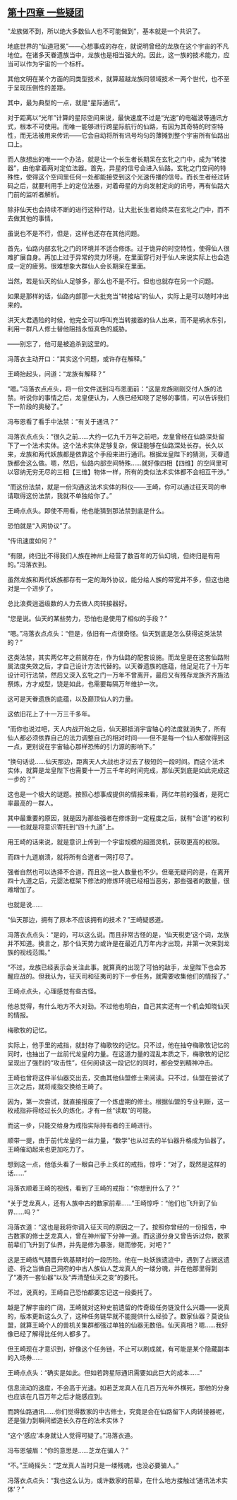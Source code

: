 ## [第十四章 一些疑团](https://www.xxbiquge.com/11_11207/9204467.html)


  “龙族做不到，所以绝大多数仙人也不可能做到”，基本就是一个共识了。

  地底世界的“仙道冠冕”——心想事成的存在，就说明曾经的龙族在这个宇宙的不凡地位。在诸多天眷遗族当中，龙族也是相当强大的。因此，这一族的技术能力，应当可以作为宇宙的一个标杆。

  其他文明在某个方面的同类型技术，就算超越龙族同领域技术一两个世代，也不至于呈现压倒性的差距。

  其中，最为典型的一点，就是“星际通讯”。

  对于距离以“光年”计算的星际空间来说，最快速度不过是“光速”的电磁波等通讯方式，根本不可使用。而唯一能够进行跨星际航行的仙路，有因为其奇特的时空特性，而无法被用来传讯——它会自动将所有讯号均匀的薄摊到整个宇宙所有仙路出口上。

  而人族想出的唯一一个办法，就是让一个长生者长期呆在玄牝之门中，成为“转接器”，由他拿着两对定位法器。首先，异星的信号会进入仙路。玄牝之门空间的特殊性，使得这个空间里任何一处都能接受到这个光速传播的信号。而长生者经过转码之后，就要利用手上的定位法器，对着母星的方向发射定向的讯号，再有仙路大门前的监听者解析。

  除非仙天也会持续不断的进行这种行动，让大批长生者始终呆在玄牝之门中，而不去做其他的事情。

  虽说也不是不行，但是，这样也还存在其他问题。

  首先，仙路内部玄牝之门的环境并不适合修炼。过于诡异的时空特性，使得仙人很难扩展自身。再加上过于异常的灵力环境，在里面穿行对于仙人来说实际上也会造成一定的疲劳。很难想象大群仙人会长期呆在里面。

  当然，若是仙天的仙人足够多，那么也不是不行。但也也就存在另一个问题。

  如果是那样的话，仙路内部那一大批充当“转接站”的仙人，实际上是可以随时冲出来的。

  洪天大君遇险的时候，他完全可以呼叫充当转接器的仙人出来，而不是祸水东引，利用一群凡人修士替他阻挡永恒真色的威胁。

  ——别忘了，他可是被追杀到这里的。

  冯落衣主动开口：“其实这个问题，或许存在解释。”

  王崎抬起头，问道：“龙族有解释？”

  “嗯。”冯落衣点点头，将一份文件送到冯布恩面前：“这是龙族刚刚交付人族的法禁。听说你的事情之后，龙皇便认为，人族已经知晓了足够的事情，可以告诉我们下一阶段的奥秘了。”

  冯布恩看了看手中法禁：“有关于通讯？”

  冯落衣点点头：“很久之前……大约一亿九千万年之前吧，龙皇曾经在仙路深处留下了一个法术实体。这个法术实体足够复杂，保证能够在仙路深处长存。长久以来，龙族和两代妖族都是依靠这个手段来进行通讯。根据龙皇陛下的猜测，天眷遗族都会这么做。嗯，然后，仙路内部空间特殊……就好像四相【四维】的空间里可以容纳无穷无尽的三相【三维】物体一样，所有的类似法术实体都不会相互干渉。”

  “而这份法禁，就是一份沟通这法术实体的科仪——王崎，你可以通过征天司的申请取得这份法禁，我就不单独给你了。”

  王崎点点头。即使不用看，他也能猜到那法禁到底是什么。

  恐怕就是“入网协议”了。

  “传讯速度如何？”

  “有限，终归比不得我们人族在神州上经营了数百年的万仙幻境，但终归是有用的。”冯落衣到。

  虽然龙族和两代妖族都存有一定的海外协议，能分给人族的带宽并不多，但这也绝对是一个进步了。

  总比浪费逍遥级数的人力去做人肉转接器好。

  “您是说。仙天的某些势力，恐怕也是使用了相似的手段？”

  “嗯。”冯落衣点点头：“但是，依旧有一点很奇怪。仙天到底是怎么获得这类法禁的？”

  这类法禁，其实两亿年之前就存在，作为仙路的配套设施。而龙皇是在这套仙路附属法度失效之后，才自己设计方法代替的。以天眷遗族的底蕴，他足足花了十万年设计可行法禁，然后又深入玄牝之门一万年不曾离开，最后又有残存龙族齐齐施法祭炼，方才成型，饶是如此，也需要每隔万年维护一次。

  这可是天眷遗族的底蕴，以及巅顶仙人的力量。

  这依旧花上了十一万三千多年。

  “而你也说过吧，天人内战开始之后，仙天那抵消宇宙轴心的法度就消失了，所有仙人都必须依靠自己的法力调整自己的相对时间——但不是每一个仙人都做得到这一点，更别说在宇宙轴心那样恐怖的引力源的影响下。”

  “换句话说……仙天那边，距离天人大战也才过去了极短的一段时间。而这个法术实体，就算是龙皇陛下也需要十一万三千年的时间完成，那仙天到底是如此完成这一步的？”

  这也是一个极大的谜题。按照心想事成提供的情报来看，两亿年前的强者，是死亡率最高的一群人。

  其中最重要的原因，就是因为那些强者在修炼到一定程度之后，就有“合道”的权利——也就是将意识寄托到“四十九道”上。

  用王崎的话来说，就是意识上传到一个宇宙规模的超图灵机，获取更高的权限。

  而四十九道崩溃，就将所有合道者一网打尽了。

  强者自然也可以选择不合道，而且这一批人数量也不少。但毫无疑问的是，在离开四十九道之后，元婴法框架下修法的修炼环境已经相当恶劣，那些强者的数量，很难增加了。

  也就是说……

  “仙天那边，拥有了原本不应该拥有的技术？”王崎疑惑道。

  冯落衣点点头：“是的，可以这么说。而且非常古怪的是，‘仙天税吏’这个词，龙族并不知道。换言之，那个仙天势力或许是在最近几万年内才出现，并第一次来到龙族的视线范围。”

  “不过，龙族已经表示会关注此事。就算真的出现了可怕的敌手，龙皇陛下也会苏醒应战的。但我认为，征天司和征夷司的下一步任务，就需要收集他们的情报了。”

  王崎点点头，心理感觉有些古怪。

  他总觉得，有什么地方不大对劲。不过他也明白，自己其实还有一个机会知晓仙天的情报。

  梅歌牧的记忆。

  实际上，他手里的戒指，就封存了梅歌牧的记忆。只不过，他在抽夺梅歌牧记忆的同时，也抽出了一丝前代龙皇的力量。在这道力量的混乱本质之下，梅歌牧的记忆呈现出了强烈的“攻击性”，任何阅读这一段记忆的同时，都会受到精神冲击。

  王崎也曾将这件半仙器交出去，交由其他仙盟修士来阅读。只不过，仙盟在尝试了三次之后，就将戒指交换给王崎了。

  因为，第一次尝试，就直接报废了一个炼虚期的修士。根据仙盟的专业判断，这一枚戒指非得经过长久的炼化，才有一丝“读取”的可能。

  而这一步，只能交给身为戒指实际持有者的王崎进行。

  顺带一提，由于前代龙皇的一丝力量，“数学”也从过去的半仙器升格成为仙器了。王崎催动起来也更加吃力了。

  想到这一点，他低头看了一眼自己手上炙红的戒指，惊呼：“对了，既然是这样的话……”

  冯落衣顺着王崎的视线，看到了王崎的戒指：“你想到什么了？”

  “关于芝龙真人，还有人族中古的数家前辈……”王崎惊呼：“他们也飞升到了仙界……吗？”

  冯落衣道：“这也是我将你调入征天司的原因之一了。按照你曾经的一份报告，中古数家的修士芝龙真人，曾在神州留下分神一道。而这道分身又曾告诉过你，数家前辈们飞升到了仙界，并先是修为暴涨，继而惨死，对吧？”

  这是王崎练气期晋升筑基期时的一段历险。他在一处妖族遗迹中，遇到了占据这遗迹、将之当做自己洞府的中古人族仙人芝龙真人的一缕分魂，并在他那里得到了“凑齐一套仙器”以及“弄清楚仙天之变”的委托。

  不过，说真的，王崎自己恐怕都要忘记这一段委托了。

  越是了解宇宙的广阔，王崎就对这种史前遗留的传奇级任务链没什么兴趣——说真的，版本更新这么久了，这种任务链早就不能提供什么经验了。数家仙器？莫说仙盟，就算王崎个人的兽机关集群都强过单独的仙器无数倍。仙天真相？嗯……我好像已经了解得比任何人都多了。

  但王崎现在才意识到，好像这个任务链，不止可以刷成就，有可能是某个隐藏副本的入场券……

  王崎点点头：“确实是如此。但如若跨星际通讯需要如此巨大的成本……”

  信息流动的速度，不会高于光速。如若芝龙真人在几百万光年外横死，那他的分身也应该在几百万年之后才能感应到。

  而跨仙路通讯……你们觉得数家的中古修士，究竟是会在仙路留下人肉转接器呢，还是强力到瞬间塑造长久存在的法术实体？

  “这个‘感应’本身就让人觉得可疑了。”冯落衣道。

  冯布恩皱眉：“你的意思是……芝龙在骗人？”

  “不。”王崎摇头：“芝龙真人当时只是一缕残魂，也没必要骗人。”

  冯落衣点点头：“我也这么认为，或许数家的前辈，在什么地方接触过‘通讯法术实体’？”
